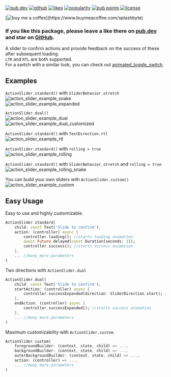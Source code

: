 [![pub.dev](https://img.shields.io/pub/v/action_slider.svg?style=flat?logo=dart)](https://pub.dev/packages/action_slider)
[![github](https://img.shields.io/static/v1?label=platform&message=flutter&color=1ebbfd)](https://github.com/SplashByte/action_slider)
[![likes](https://img.shields.io/pub/likes/action_slider)](https://pub.dev/packages/action_slider/score)
[![popularity](https://img.shields.io/pub/popularity/action_slider)](https://pub.dev/packages/action_slider/score)
[![pub points](https://img.shields.io/pub/points/action_slider)](https://pub.dev/packages/action_slider/score)
[![license](https://img.shields.io/github/license/SplashByte/action_slider.svg)](https://github.com/SplashByte/action_slider/blob/main/LICENSE)

[![buy me a coffee](https://img.buymeacoffee.com/button-api/?text=Buy%20me%20a%20pizza&emoji=🍕&slug=splashbyte&button_colour=FF8838&font_colour=ffffff&font_family=Poppins&outline_colour=000000&coffee_colour=ffffff')](https://www.buymeacoffee.com/splashbyte)

### If you like this package, please leave a like there on [pub.dev](https://pub.dev/packages/action_slider) and star on [GitHub](https://github.com/SplashByte/action_slider).

A slider to confirm actions and provide feedback on the success of these after subsequent loading.  
`LTR` and `RTL` are both supported.  
For a switch with a similar look, you can check out [animated_toggle_switch](https://pub.dev/packages/animated_toggle_switch).

## Examples
`ActionSlider.standard()` with `SliderBehavior.stretch`  
![action_slider_example_snake](https://github.com/splashbyte/action_slider/assets/43761463/d2f92414-bded-48ae-9cf5-9df030fb0be8)  
![action_slider_example_expanded](https://github.com/user-attachments/assets/c14f6bee-f2b9-4dfd-806c-fe2fa089a0ea)

`ActionSlider.dual()`  
![action_slider_example_dual](https://github.com/splashbyte/action_slider/assets/43761463/4903161e-d2f4-47aa-934a-464fba33d2df)  
![action_slider_example_dual_customized](https://github.com/user-attachments/assets/b4561a3b-daf9-4f60-a30b-c3f83f5f0f8e)

`ActionSlider.standard()` with `TextDirection.rtl`  
![action_slider_example_rtl](https://github.com/splashbyte/action_slider/assets/43761463/5d81d3d2-ca52-4eb5-93b3-fada883a6a4f)

`ActionSlider.standard()` with `rolling = true`  
![action_slider_example_rolling](https://github.com/splashbyte/action_slider/assets/43761463/0a5010e2-d369-46d3-bdfb-0df5832125ed)

`ActionSlider.standard()` with `SliderBehavior.stretch` and `rolling = true`  
![action_slider_example_rolling_snake](https://github.com/splashbyte/action_slider/assets/43761463/e4f27603-83db-412a-8777-c737a9c55b14)

You can build your own sliders with `ActionSlider.custom()`  
![action_slider_example_custom](https://github.com/splashbyte/action_slider/assets/43761463/3b751087-f721-40f2-9055-4aa8af61e0d8)


## Easy Usage

Easy to use and highly customizable.

```dart
ActionSlider.standard(
    child: const Text('Slide to confirm'),
    action: (controller) async {
        controller.loading(); //starts loading animation
        await Future.delayed(const Duration(seconds: 3));
        controller.success(); //starts success animation
    },
    ... //many more parameters
)
```

Two directions with `ActionSlider.dual`
```dart
ActionSlider.dual(
    child: const Text('Slide to confirm'),
    startAction: (controller) async {
        controller.successExpanded(direction: SliderDirection.start); //starts success animation with an expanded slider
    },
    endAction: (controller) async {
        controller.successExpanded(); //starts success animation
    },
    ... //many more parameters
)
```

Maximum customizability with `ActionSlider.custom`.
```dart
ActionSlider.custom(
    foregroundBuilder: (context, state, child) => ...,
    backgroundBuilder: (context, state, child) => ...,
    outerBackgroundBuilder: (context, state, child) => ...,
    action: (controller) => ...,
    ... //many more parameters
)
```

